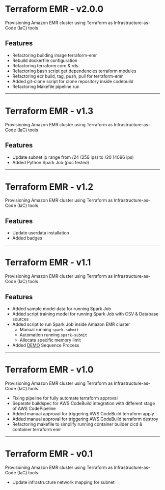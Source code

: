 # Terraform EMR - v2.0.0

Provisioning Amazon EMR cluster using Terraform as Infrastructure-as-Code (IaC) tools

## Features

- Refactoring building image terraform-emr
- Rebuild dockerfile configuration
- Refactoring terraform core & rds
- Refactoring bash script get dependencies terraform modules
- Refactoring ecr build, tag, push, pull for terraform-emr
- Added git-clone script for clone repository inside codebuild
- Refactoring Makefile pipeline run

---

# Terraform EMR - v1.3

Provisioning Amazon EMR cluster using Terraform as Infrastructure-as-Code (IaC) tools

## Features

- Update subnet ip range from /24 (256 ips) to /20 (4096 ips)
- Added Python Spark Job (poc tested)

---

# Terraform EMR - v1.2

Provisioning Amazon EMR cluster using Terraform as Infrastructure-as-Code (IaC) tools

## Features


- Update userdata installation
- Added badges

---

# Terraform EMR - v1.1

Provisioning Amazon EMR cluster using Terraform as Infrastructure-as-Code (IaC) tools

## Features

- Added sample model data for running Spark Job
- Added script training model for running Spark Job with CSV & Database sources
- Added script to run Spark Job inside Amazon EMR cluster
  - Manual running `spark-submit`
  - Automation running `spark-submit`
  - Allocate specific  memory limit
- Added [DEMO](DEMO.md) Sequence Process

---

# Terraform EMR - v1.0

Provisioning Amazon EMR cluster using Terraform as Infrastructure-as-Code (IaC) tools

- Fixing pipeline for fully automate terraform approval
- Separate buildspec for AWS CodeBuild integration with different stage of AWS CodePipeline
- Added manual approval for triggering AWS CodeBuild terraform apply
- Added manual approval for triggering AWS CodeBuild terraform destroy
- Refactoring makefile to simplify running container builder cicd & container terraform emr

---

# Terraform EMR - v0.1

Provisioning Amazon EMR cluster using Terraform as Infrastructure-as-Code (IaC) tools

- Update infrastructure network mapping for subnet
